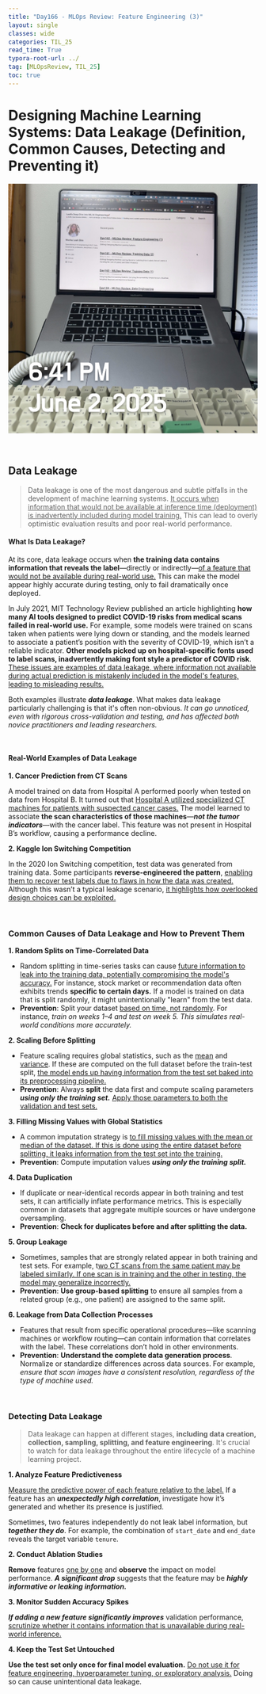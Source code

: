```yaml
---
title: "Day166 - MLOps Review: Feature Engineering (3)"
layout: single
classes: wide
categories: TIL_25
read_time: True
typora-root-url: ../
tag: [MLOpsReview, TIL_25]
toc: true 
---
```


# Designing Machine Learning Systems: Data Leakage (Definition, Common Causes, Detecting and Preventing it)

![D11E2466-03D9-4E1E-BAA7-D9D3E53EBE81](../../images/2025-06-02-TIL25_Day166/D11E2466-03D9-4E1E-BAA7-D9D3E53EBE81.jpeg)

<br>

## Data Leakage

> Data leakage is one of the most dangerous and subtle pitfalls in the development of machine learning systems. <u>It occurs when information that would not be available at inference time (deployment) is inadvertently included during model training.</u> This can lead to overly optimistic evaluation results and poor real-world performance.

#### What Is Data Leakage?

At its core, data leakage occurs when **the training data contains information that reveals the label**—directly or indirectly—<u>of a feature that would not be available during real-world use.</u> This can make the model appear highly accurate during testing, only to fail dramatically once deployed.

In July 2021, MIT Technology Review published an article highlighting **how many AI tools designed to predict COVID-19 risks from medical scans failed in real-world use.** For example, some models were trained on scans taken when patients were lying down or standing, and the models learned to associate a patient’s position with the severity of COVID-19, which isn’t a reliable indicator. **Other models picked up on hospital-specific fonts used to label scans, inadvertently making font style a predictor of COVID risk**. <u>These issues are examples of data leakage, where information not available during actual prediction is mistakenly included in the model's features, leading to misleading results.</u>

Both examples illustrate ***data leakage***. What makes data leakage particularly challenging is that it's often non-obvious. *It can go unnoticed, even with rigorous cross-validation and testing, and has affected both novice practitioners and leading researchers.*

<br>

#### Real-World Examples of Data Leakage

**1. Cancer Prediction from CT Scans**

A model trained on data from Hospital A performed poorly when tested on data from Hospital B. It turned out that <u>Hospital A utilized specialized CT machines for patients with suspected cancer cases.</u> The model learned to associate **the scan characteristics of those machines**—***not the tumor indicators***—with the cancer label. This feature was not present in Hospital B’s workflow, causing a performance decline.

**2. Kaggle Ion Switching Competition**

In the 2020 Ion Switching competition, test data was generated from training data. Some participants **reverse-engineered the pattern**, <u>enabling them to recover test labels due to flaws in how the data was created.</u> Although this wasn’t a typical leakage scenario, <u>it highlights how overlooked design choices can be exploited.</u>

<br>

### Common Causes of Data Leakage and How to Prevent Them

**1. Random Splits on Time-Correlated Data**

- Random splitting in time-series tasks can cause <u>future information to leak into the training data, potentially compromising the model's accuracy.</u> For instance, stock market or recommendation data often exhibits trends **specific to certain days.** If a model is trained on data that is split randomly, it might unintentionally "learn" from the test data.
- **Prevention**: Split your dataset <u>based on time, not randomly</u>. For instance, *train on weeks 1–4 and test on week 5. This simulates real-world conditions more accurately.*

**2. Scaling Before Splitting**

- Feature scaling requires global statistics, such as the <u>mean</u> and <u>variance</u>. If these are computed on the full dataset before the train-test split, <u>the model ends up having information from the test set baked into its preprocessing pipeline.</u>
- **Prevention**: Always **split** the data first and compute scaling parameters ***using only the training set.*** <u>Apply those parameters to both the validation and test sets.</u>

**3. Filling Missing Values with Global Statistics**

- A common imputation strategy is <u>to fill missing values with the mean or median of the dataset. If this is done using the entire dataset before splitting, it leaks information from the test set into the training.</u>
- **Prevention**: Compute imputation values ***using only the training split.***

**4. Data Duplication**

- If duplicate or near-identical records appear in both training and test sets, it can artificially inflate performance metrics. This is especially common in datasets that aggregate multiple sources or have undergone oversampling.
- **Prevention**: **Check for duplicates before and after splitting the data.**

**5. Group Leakage**

- Sometimes, samples that are strongly related appear in both training and test sets. For example, t<u>wo CT scans from the same patient may be labeled similarly. If one scan is in training and the other in testing, the model may generalize incorrectly.</u>
- **Prevention**: **Use group-based splitting** to ensure all samples from a related group (e.g., one patient) are assigned to the same split.

**6. Leakage from Data Collection Processes**

- Features that result from specific operational procedures—like scanning machines or workflow routing—can contain information that correlates with the label. These correlations don’t hold in other environments.
- **Prevention**: **Understand the complete data generation process**. Normalize or standardize differences across data sources. For example, *ensure that scan images have a consistent resolution, regardless of the type of machine used.*

<br>

### Detecting Data Leakage

> Data leakage can happen at different stages, **including data creation, collection, sampling, splitting, and feature engineering**. It's crucial to watch for data leakage throughout the entire lifecycle of a machine learning project. 

**1. Analyze Feature Predictiveness**

<u>Measure the predictive power of each feature relative to the label.</u> If a feature has an ***unexpectedly high correlation***, investigate how it’s generated and whether its presence is justified.

Sometimes, two features independently do not leak label information, but ***together they do***. For example, the combination of `start_date` and `end_date` reveals the target variable `tenure`.

**2. Conduct Ablation Studies**

**Remove** features <u>one by one</u> and **observe** the impact on model performance. ***A significant drop*** suggests that the feature may be ***highly informative or leaking information.***

**3. Monitor Sudden Accuracy Spikes**

***If adding a new feature significantly improves*** validation performance, <u>scrutinize whether it contains information that is unavailable during real-world inference.</u>

**4. Keep the Test Set Untouched**

**Use the test set only once for final model evaluation.** <u>Do not use it for feature engineering, hyperparameter tuning, or exploratory analysis.</u> Doing so can cause unintentional data leakage.

<br><Br>
